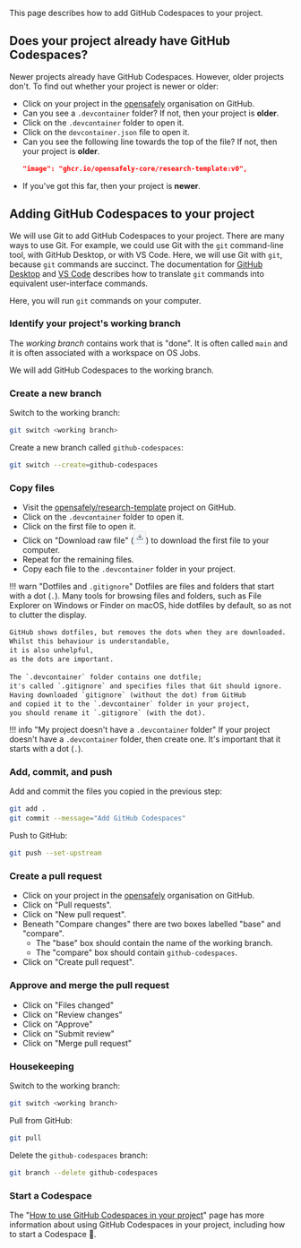 This page describes how to add GitHub Codespaces to your project.

## Does your project already have GitHub Codespaces?

Newer projects already have GitHub Codespaces.
However, older projects don't.
To find out whether your project is newer or older:

* Click on your project in the [opensafely](https://github.com/opensafely) organisation on GitHub.
* Can you see a `.devcontainer` folder?
  If not, then your project is **older**.
* Click on the `.devcontainer` folder to open it.
* Click on the `devcontainer.json` file to open it.
* Can you see the following line towards the top of the file?
  If not, then your project is **older**.
  ```json
  "image": "ghcr.io/opensafely-core/research-template:v0",
  ```
* If you've got this far, then your project is **newer**.

## Adding GitHub Codespaces to your project

We will use Git to add GitHub Codespaces to your project.
There are many ways to use Git.
For example, we could use Git with the `git` command-line tool, with GitHub Desktop, or with VS Code.
Here, we will use Git with `git`, because `git` commands are succinct.
The documentation for
[GitHub Desktop](https://docs.github.com/en/desktop) and
[VS Code](https://code.visualstudio.com/docs/sourcecontrol/overview)
describes how to translate `git` commands into equivalent user-interface commands.

Here, you will run `git` commands on your computer.

### Identify your project's working branch

The *working branch* contains work that is "done".
It is often called `main` and it is often associated with a workspace on OS Jobs.

We will add GitHub Codespaces to the working branch.

### Create a new branch

Switch to the working branch:

```sh
git switch <working branch>
```

Create a new branch called `github-codespaces`:

```sh
git switch --create=github-codespaces
```

### Copy files

* Visit the [opensafely/research-template](https://github.com/opensafely/research-template) project on GitHub.
* Click on the `.devcontainer` folder to open it.
* Click on the first file to open it.
* Click on "Download raw file" (![The "Download raw file" icon](download_raw_file.png)) to download the first file to your computer.
* Repeat for the remaining files.
* Copy each file to the `.devcontainer` folder in your project.

!!! warn "Dotfiles and `.gitignore`"
    Dotfiles are files and folders that start with a dot (`.`).
    Many tools for browsing files and folders,
    such as File Explorer on Windows or Finder on macOS,
    hide dotfiles by default, so as not to clutter the display.

    GitHub shows dotfiles, but removes the dots when they are downloaded.
    Whilst this behaviour is understandable,
    it is also unhelpful,
    as the dots are important.

    The `.devcontainer` folder contains one dotfile;
    it's called `.gitignore` and specifies files that Git should ignore.
    Having downloaded `gitignore` (without the dot) from GitHub
    and copied it to the `.devcontainer` folder in your project,
    you should rename it `.gitignore` (with the dot).

!!! info "My project doesn't have a `.devcontainer` folder"
    If your project doesn't have a `.devcontainer` folder,
    then create one.
    It's important that it starts with a dot (`.`).

### Add, commit, and push

Add and commit the files you copied in the previous step:

```sh
git add .
git commit --message="Add GitHub Codespaces"
```

Push to GitHub:

```sh
git push --set-upstream
```

### Create a pull request

* Click on your project in the [opensafely](https://github.com/opensafely) organisation on GitHub.
* Click on "Pull requests".
* Click on "New pull request".
* Beneath "Compare changes" there are two boxes labelled "base" and "compare".
    * The "base" box should contain the name of the working branch.
    * The "compare" box should contain `github-codespaces`.
* Click on "Create pull request".

### Approve and merge the pull request

* Click on "Files changed"
* Click on "Review changes"
* Click on "Approve"
* Click on "Submit review"
* Click on "Merge pull request"

### Housekeeping

Switch to the working branch:

```sh
git switch <working branch>
```

Pull from GitHub:

```sh
git pull
```

Delete the `github-codespaces` branch:

```sh
git branch --delete github-codespaces
```

### Start a Codespace

The
"[How to use GitHub Codespaces in your project](../use-github-codespaces-in-your-project/index.md)"
page has more information about using GitHub Codespaces in your project,
including how to start a Codespace :rocket:.
